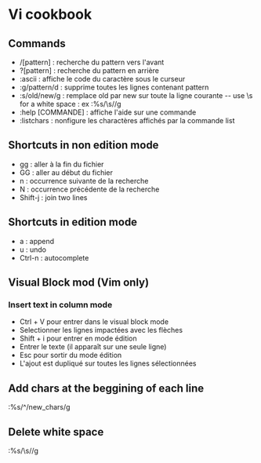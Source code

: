 # Vi cookbook
## Commands
- /[pattern] : recherche du pattern vers l'avant
- ?[pattern] : recherche du pattern en arrière
- :ascii : affiche le code du caractère sous le curseur
- :g/pattern/d : supprime toutes les lignes contenant pattern
- :s/old/new/g : remplace old par new sur toute la ligne courante
  -- use \s for a white space : ex :%s/\s//g
- :help [COMMANDE] : affiche l'aide sur une commande
- :listchars : nonfigure les charactères affichés par la commande list

## Shortcuts in non edition mode
- gg : aller à la fin du fichier
- GG : aller au début du fichier
- n : occurrence suivante de la recherche
- N : occurrence précédente de la recherche
- Shift-j : join two lines

## Shortcuts in edition mode
- a : append
- u : undo
- Ctrl-n : autocomplete

## Visual Block mod (Vim only)
### Insert text in column mode
- Ctrl + V pour entrer dans le visual block mode
- Selectionner les lignes impactées avec les flèches
- Shift + i pour entrer en mode édition
- Entrer le texte (il apparaît sur une seule ligne)
- Esc pour sortir du mode édition
- L'ajout est dupliqué sur toutes les lignes sélectionnées

## Add chars at the beggining of each line
:%s/^/new_chars/g

## Delete white space
:%s/\s//g

